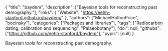 {
  "title": "baydem",
  "description": ["Bayesian tools for reconstructing past demography."],
  "links": {
    "Website": "https://eehh-stanford.github.io/baydem/"
  },
  "authors": ["MichaelHoltonPrice", "bocinsky"],
  "categories": ["Packages and libraries"],
  "tags": ["Radiocarbon dating, calibration and sequencing", "Palaeobotany"],
  "doi": null,
  "githubs": ["https://github.com/eehh-stanford/baydem"],
  "pypis": [null]
}

<!-- Generated by csv2md.R – do not edit by hand -->

Bayesian tools for reconstructing past demography.